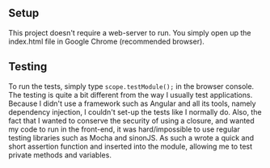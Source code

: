 ## Setup
 This project doesn't require a web-server to run. You simply open up the index.html file in Google Chrome (recommended browser).

## Testing
  To run the tests, simply type `scope.testModule();` in the browser console.
  The testing is quite a bit different from the way I usually test  applications. Because I didn't use a framework such as Angular and all its tools, namely dependency injection, I couldn't set-up the tests like I normally do.
  Also, the fact that I wanted to conserve the security of using a closure, and wanted my code to run in the front-end, it was hard/impossible to use regular testing libraries such as Mocha and sinonJS.
  As such a wrote a quick and short assertion function and inserted into the module, allowing me to test private methods and variables.
